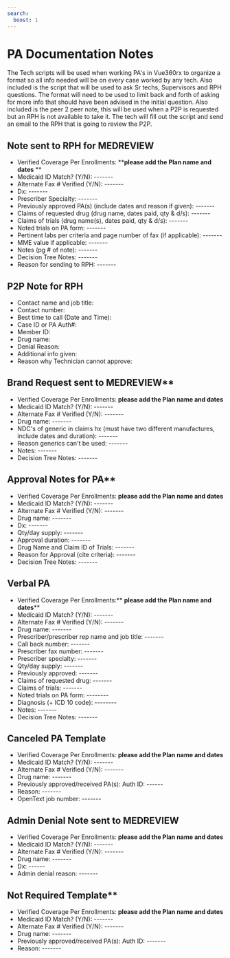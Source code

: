 ```yaml
---
search:
  boost: 1
---
```


# PA Documentation Notes

The Tech scripts will be used when working PA's in Vue360rx to organize a format so all info needed will be on every case worked by any tech. Also included is the script that will be used to ask Sr techs, Supervisors and RPH questions. The format will need to be used to limit back and forth of asking for more info that should have been advised in the initial question. Also included is the peer 2 peer note, this will be used when a P2P is requested but an RPH is not available to take it. The tech will fill out the script and send an email to the RPH that is going to review the P2P.

## Note sent to RPH for MEDREVIEW

- Verified Coverage Per Enrollments: ****please add the Plan name and dates** **
- Medicaid ID Match? (Y/N):  ------- 
- Alternate Fax # Verified (Y/N):  ------- 
- Dx: ------- 
- Prescriber Specialty:  ------- 
- Previously approved PA(s) (include dates and reason if given): ------- 
- Claims of requested drug (drug name, dates paid, qty & d/s): ------- 
- Claims of trials (drug name(s), dates paid, qty & d/s):  ------- 
- Noted trials on PA form:  ------- 
- Pertinent labs per criteria and page number of fax (if applicable): ------- 
- MME value if applicable:  ------- 
- Notes (pg # of note):  ------- 
- Decision Tree Notes: ------- 
- Reason for sending to RPH:  ------- 

## P2P Note for RPH

- Contact name and job title: 
- Contact number: 
- Best time to call (Date and Time): 
- Case ID or PA Auth#: 
- Member ID: 
- Drug name: 
- Denial Reason: 
- Additional info given: 
- Reason why Technician cannot approve:

## Brand Request sent to MEDREVIEW**

- Verified Coverage Per Enrollments: **please add the Plan name and dates**
- Medicaid ID Match? (Y/N):  ------- 
- Alternate Fax # Verified (Y/N):  ------- 
- Drug name:  ------- 
- NDC's of generic in claims hx (must have two different manufactures, include dates and duration):  ------- 
- Reason generics can't be used:  ------- 
- Notes: ------- 
- Decision Tree Notes: ------- 

## Approval Notes for PA**

- Verified Coverage Per Enrollments: ****please add the Plan name and dates****
- Medicaid ID Match? (Y/N):  ------- 
- Alternate Fax # Verified (Y/N):  ------- 
- Drug name: ------- 
- Dx: ------- 
- Qty/day supply: ------- 
- Approval duration: ------- 
- Drug Name and Claim ID of Trials: -------
- Reason for Approval (cite criteria): ------- 
- Decision Tree Notes: -------

## Verbal PA
 
- Verified Coverage Per Enrollments:** **please add the Plan name and dates****
- Medicaid ID Match? (Y/N):  ------- 
- Alternate Fax # Verified (Y/N):  ------- 
- Drug name:  ------- 
- Prescriber/prescriber rep name and job title:  ------- 
- Call back number:  ------- 
- Prescriber fax number: ------- 
- Prescriber specialty:  ------- 
- Qty/day supply: ------- 
- Previously approved:  ------- 
- Claims of requested drug:  ------- 
- Claims of trials:  ------- 
- Noted trials on PA form:  -------- 
- Diagnosis (+ ICD 10 code): -------- 
- Notes:  ------- 
- Decision Tree Notes: ------- 

## Canceled PA Template

- Verified Coverage Per Enrollments: ****please add the Plan name and dates****
- Medicaid ID Match? (Y/N):  ------- 
- Alternate Fax # Verified (Y/N):  ------- 
- Drug name: ------- 
- Previously approved/received PA(s): Auth ID: ------ 
- Reason: ------- 
- OpenText job number: -------

## Admin Denial Note sent to MEDREVIEW

- Verified Coverage Per Enrollments: ****please add the Plan name and dates****
- Medicaid ID Match? (Y/N):  ------- 
- Alternate Fax # Verified (Y/N):  ------- 
- Drug name: ------- 
- Dx: ------ 
- Admin denial reason:  -------

## Not Required Template**

- Verified Coverage Per Enrollments: ****please add the Plan name and dates****
- Medicaid ID Match? (Y/N):  ------- 
- Alternate Fax # Verified (Y/N):  ------- 
- Drug name: ------- 
- Previously approved/received PA(s): Auth ID: ------- 
- Reason: -------  
